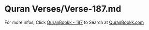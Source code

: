 # Quran Verses/Verse-187.md 

For more infos, Click [QuranBookk - 187](https://www.quranbookk.com/quran/search?q=187) to Search at [QuranBookk.com](http://quranbookk.com/)